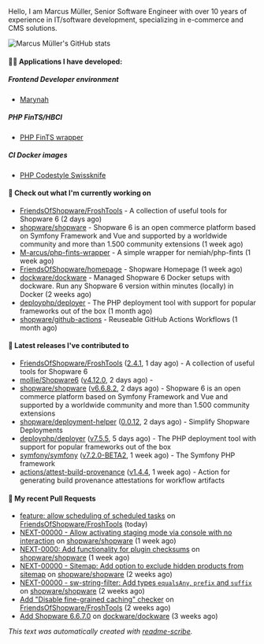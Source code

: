 Hello, I am Marcus Müller, Senior Software Engineer with over 10 years of experience in IT/software development, specializing in e-commerce and CMS solutions.

![Marcus Müller's GitHub stats](https://github-readme-stats-six-peach-60.vercel.app/api?username=M-arcus&show=reviews,prs_merged,prs_merged_percentage&show_icons=true&rank_icon=default&number_format=long&disable_animations=true&cache_seconds=86400)

#### 👨‍💻 Applications I have developed:

##### Frontend Developer environment
- [Marynah](https://github.com/M-arcus/Marynah)

##### PHP FinTS/HBCI
- [PHP FinTS wrapper](https://github.com/M-arcus/php-fints-wrapper)

##### CI Docker images
- [PHP Codestyle Swissknife](https://github.com/M-arcus/php-codestyle-swissknife-docker)

#### 👷 Check out what I'm currently working on

- [FriendsOfShopware/FroshTools](https://github.com/FriendsOfShopware/FroshTools) - A collection of useful tools for Shopware 6 (2 days ago)
- [shopware/shopware](https://github.com/shopware/shopware) - Shopware 6 is an open commerce platform based on Symfony Framework and Vue and supported by a worldwide community and more than 1.500 community extensions (1 week ago)
- [M-arcus/php-fints-wrapper](https://github.com/M-arcus/php-fints-wrapper) - A simple wrapper for nemiah/php-fints (1 week ago)
- [FriendsOfShopware/homepage](https://github.com/FriendsOfShopware/homepage) - Shopware Homepage (1 week ago)
- [dockware/dockware](https://github.com/dockware/dockware) - Managed Shopware 6 Docker setups with dockware. Run any Shopware 6 version within minutes (locally) in Docker (2 weeks ago)
- [deployphp/deployer](https://github.com/deployphp/deployer) - The PHP deployment tool with support for popular frameworks out of the box (1 month ago)
- [shopware/github-actions](https://github.com/shopware/github-actions) - Reuseable GitHub Actions Workflows (1 month ago)

#### 🔭 Latest releases I've contributed to

- [FriendsOfShopware/FroshTools](https://github.com/FriendsOfShopware/FroshTools) ([2.4.1](https://github.com/FriendsOfShopware/FroshTools/releases/tag/2.4.1), 1 day ago) - A collection of useful tools for Shopware 6
- [mollie/Shopware6](https://github.com/mollie/Shopware6) ([v4.12.0](https://github.com/mollie/Shopware6/releases/tag/v4.12.0), 2 days ago) - 
- [shopware/shopware](https://github.com/shopware/shopware) ([v6.6.8.2](https://github.com/shopware/shopware/releases/tag/v6.6.8.2), 2 days ago) - Shopware 6 is an open commerce platform based on Symfony Framework and Vue and supported by a worldwide community and more than 1.500 community extensions
- [shopware/deployment-helper](https://github.com/shopware/deployment-helper) ([0.0.12](https://github.com/shopware/deployment-helper/releases/tag/0.0.12), 2 days ago) - Simplify Shopware Deployments
- [deployphp/deployer](https://github.com/deployphp/deployer) ([v7.5.5](https://github.com/deployphp/deployer/releases/tag/v7.5.5), 5 days ago) - The PHP deployment tool with support for popular frameworks out of the box
- [symfony/symfony](https://github.com/symfony/symfony) ([v7.2.0-BETA2](https://github.com/symfony/symfony/releases/tag/v7.2.0-BETA2), 1 week ago) - The Symfony PHP framework
- [actions/attest-build-provenance](https://github.com/actions/attest-build-provenance) ([v1.4.4](https://github.com/actions/attest-build-provenance/releases/tag/v1.4.4), 1 week ago) - Action for generating build provenance attestations for workflow artifacts

#### 🔨 My recent Pull Requests

- [feature: allow scheduling of scheduled tasks](https://github.com/FriendsOfShopware/FroshTools/pull/290) on [FriendsOfShopware/FroshTools](https://github.com/FriendsOfShopware/FroshTools) (today)
- [NEXT-00000 - Allow activating staging mode via console with no interaction](https://github.com/shopware/shopware/pull/5402) on [shopware/shopware](https://github.com/shopware/shopware) (1 week ago)
- [NEXT-0000: Add functionality for plugin checksums](https://github.com/shopware/shopware/pull/5362) on [shopware/shopware](https://github.com/shopware/shopware) (1 week ago)
- [NEXT-00000 - Sitemap: Add option to exclude hidden products from sitemap](https://github.com/shopware/shopware/pull/5306) on [shopware/shopware](https://github.com/shopware/shopware) (2 weeks ago)
- [NEXT-00000 - sw-string-filter: Add types `equalsAny`, `prefix` and `suffix`](https://github.com/shopware/shopware/pull/5305) on [shopware/shopware](https://github.com/shopware/shopware) (2 weeks ago)
- [Add &#34;Disable fine-grained caching&#34; checker](https://github.com/FriendsOfShopware/FroshTools/pull/282) on [FriendsOfShopware/FroshTools](https://github.com/FriendsOfShopware/FroshTools) (2 weeks ago)
- [Add Shopware 6.6.7.0](https://github.com/dockware/dockware/pull/234) on [dockware/dockware](https://github.com/dockware/dockware) (3 weeks ago)

*This text was automatically created with [readme-scribe](https://github.com/muesli/readme-scribe).*
